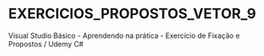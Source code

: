 # EXERCICIOS_PROPOSTOS_VETOR_9
Visual Studio Básico - Aprendendo na prática - Exercício de Fixação e Propostos / Udemy C#
